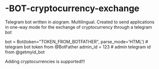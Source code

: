# -BOT-cryptocurrency-exchange
Telegram bot written in aiogram. Multilingual. Created to send applications in one-way mode for the exchange of cryptocurrency through a telegram bot


bot = Bot(token="TOKEN_FROM_BOTFATHER", parse_mode='HTML')    # telegram bot token from @BotFather
admin_id = 123      # admin telegram id from @getmyid_bot

Adding cryptocurrencies is supported!!!
